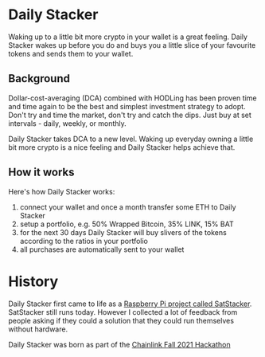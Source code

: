 # Daily Stacker

Waking up to a little bit more crypto in your wallet is a great feeling. Daily Stacker wakes up before you do and buys you a little slice of your favourite tokens and sends them to your wallet.

## Background

Dollar-cost-averaging (DCA) combined with HODLing has been proven time and time again to be the best and simplest investment strategy to adopt. Don't try and time the market, don't try and catch the dips. Just buy at set intervals - daily, weekly, or monthly.

Daily Stacker takes DCA to a new level. Waking up everyday owning a little bit more crypto is a nice feeling and Daily Stacker helps achieve that. 

## How it works

Here's how Daily Stacker works:

1. connect your wallet and once a month transfer some ETH to Daily Stacker
2. setup a portfolio, e.g. 50% Wrapped Bitcoin, 35% LINK, 15% BAT
3. for the next 30 days Daily Stacker will buy slivers of the tokens according to the ratios in your portfolio
4. all purchases are automatically sent to your wallet

# History

Daily Stacker first came to life as a [Raspberry Pi project called SatStacker](https://github.com/ijonas/satstacker). SatStacker still runs today. However I collected a lot of feedback from people asking if they could a solution that they could run themselves without hardware.

Daily Stacker was born as part of the [Chainlink Fall 2021 Hackathon](https://chain.link/hackathon)